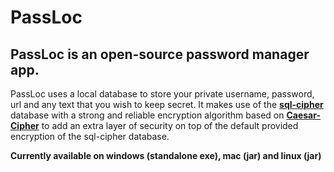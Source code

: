 # PassLoc

## PassLoc is an open-source password manager app.

PassLoc uses a local database to store your private username, password, url and any text that you wish to keep secret. It makes use of the [**sql-cipher**](https://github.com/sqlcipher/sqlcipher) database with a strong and reliable encryption algorithm based on [**Caesar-Cipher**](https://en.wikipedia.org/wiki/Caesar_cipher) to add an extra layer of security on top of the default provided encryption of the sql-cipher database.

**Currently available on windows (standalone exe), mac (jar) and linux (jar)**

